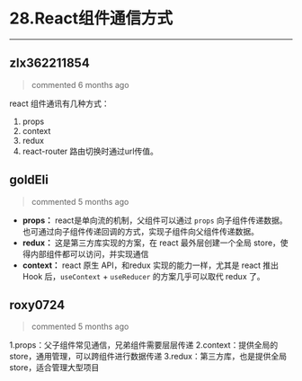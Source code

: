 
 # 28.React组件通信方式 
  
 ***
## zlx362211854 
 > commented 6 months ago 

react 组件通讯有几种方式：

1. props
2. context
3. redux
4. react-router 路由切换时通过url传值。
## goldEli 
 > commented 5 months ago 

* **props：** react是单向流的机制，父组件可以通过 `props` 向子组件传递数据。也可通过向子组件传递回调的方式，实现子组件向父组件传递数据。
* **redux：** 这是第三方库实现的方案，在 react 最外层创建一个全局 store，使得内部组件都可以访问，并实现通信
* **context：** react 原生 API，和redux 实现的能力一样，尤其是 react 推出 Hook 后，`useContext` + `useReducer` 的方案几乎可以取代 redux 了。
## roxy0724 
 > commented 5 months ago 

1.props：父子组件常见通信，兄弟组件需要层层传递
2.context：提供全局的store，通用管理，可以跨组件进行数据传递
3.redux：第三方库，也是提供全局store，适合管理大型项目
